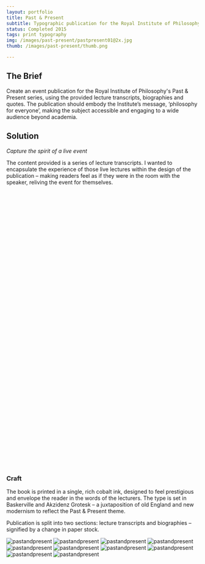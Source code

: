 ```yaml
---
layout: portfolio
title: Past & Present
subtitle: Typographic publication for the Royal Institute of Philosophy
status: Completed 2015
tags: print typography
img: /images/past-present/pastpresent01@2x.jpg
thumb: /images/past-present/thumb.png

---
```


## The Brief
Create an event publication for the Royal Institute of Philosophy's Past & Present series, using the provided lecture transcripts, biographies and quotes. 
The publication should embody the Institute’s message, ‘philosophy for everyone’, making the subject accessible and engaging to a wide audience beyond academia.

## Solution
*Capture the spirit of a live event*

The content provided is a series of lecture transcripts. I wanted to encapsulate the experience of those live lectures within the design of the publication – making readers feel as if they were in the room with the speaker, reliving the event for themselves.


<section>
<div class="wide" data-configid="2756791/33399029" style="width:100%; height:45rem; margin: 0.9rem auto;" class="issuuembed"></div><script type="text/javascript" src="//e.issuu.com/embed.js" async="true"></script>
</section>

### Craft
The book is printed in a single, rich cobalt ink, designed to feel prestigious and envelope the reader in the words of the lecturers. The type is set in Baskerville and Akzidenz Grotesk – a juxtaposition of old England and new modernism to reflect the Past & Present theme.

Publication is split into two sections: lecture transcripts and biographies – signified by a change in paper stock.

<section>
	<img src="/images/past-present/pastpresent02@2x.jpg" alt="pastandpresent" class="full">
	<img src="/images/past-present/pastpresent03@2x.jpg" alt="pastandpresent" class="full">
	<img src="/images/past-present/pastpresent04@2x.jpg" alt="pastandpresent" class="full">
	<img src="/images/past-present/pastpresent05@2x.jpg" alt="pastandpresent" class="full">
	<img src="/images/past-present/pastpresent06@2x.jpg" alt="pastandpresent" class="full">
	<img src="/images/past-present/pastpresent07@2x.jpg" alt="pastandpresent" class="full">
	<img src="/images/past-present/pastpresent08@2x.jpg" alt="pastandpresent" class="full">
	<img src="/images/past-present/pastpresent09@2x.jpg" alt="pastandpresent" class="full">
	<img src="/images/past-present/pastpresent10@2x.jpg" alt="pastandpresent" class="full">
	<img src="/images/past-present/pastpresent11@2x.jpg" alt="pastandpresent" class="full">
</section>